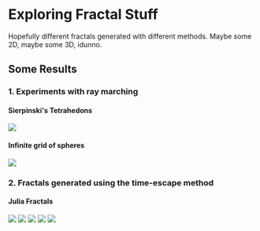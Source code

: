 # Exploring Fractal Stuff
Hopefully different fractals generated with different methods. Maybe some 2D, maybe some 3D, idunno.

## Some Results
### 1. Experiments with ray marching
#### Sierpinski's Tetrahedons
![](https://github.com/ianhudson87/fractal-fun/blob/main/ray-marching/output/SierpinskiHiRezPNG.PNG)
#### Infinite grid of spheres
![](https://github.com/ianhudson87/fractal-fun/blob/main/ray-marching/output/hirezBallz.PNG)

### 2. Fractals generated using the time-escape method
#### Julia Fractals
![](https://github.com/ianhudson87/fractal-fun/blob/main/time-escape/output/juliaCircle1.gif)
![](https://github.com/ianhudson87/fractal-fun/blob/main/time-escape/output/julia-mandlebrot1.PNG)
![](https://github.com/ianhudson87/fractal-fun/blob/main/time-escape/output/julia-mandlebrot6.PNG)
![](https://github.com/ianhudson87/fractal-fun/blob/main/time-escape/output/julia2.PNG)
![](https://github.com/ianhudson87/fractal-fun/blob/main/time-escape/output/juliaFractal1cropped.png)

